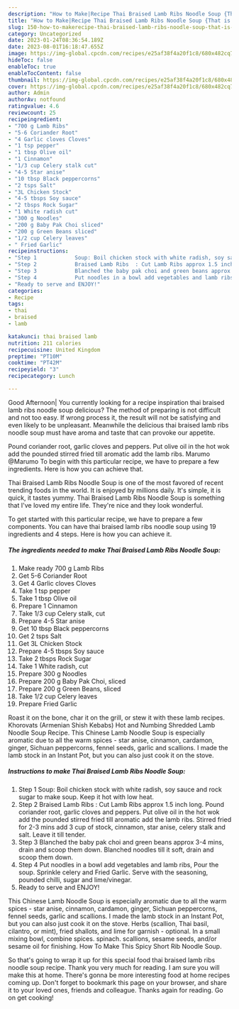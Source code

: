 ```yaml
---
description: "How to Make|Recipe Thai Braised Lamb Ribs Noodle Soup {That is Special"
title: "How to Make|Recipe Thai Braised Lamb Ribs Noodle Soup {That is Special"
slug: 150-how-to-makerecipe-thai-braised-lamb-ribs-noodle-soup-that-is-special
category: Uncategorized
date: 2023-01-24T08:36:54.189Z
date: 2023-08-01T16:18:47.655Z
image: https://img-global.cpcdn.com/recipes/e25af38f4a20f1c8/680x482cq70/thai-braised-lamb-ribs-noodle-soup-recipe-main-photo.jpg
hideToc: false
enableToc: true
enableTocContent: false
thumbnail: https://img-global.cpcdn.com/recipes/e25af38f4a20f1c8/680x482cq70/thai-braised-lamb-ribs-noodle-soup-recipe-main-photo.jpg
cover: https://img-global.cpcdn.com/recipes/e25af38f4a20f1c8/680x482cq70/thai-braised-lamb-ribs-noodle-soup-recipe-main-photo.jpg
author: Admin
authorAv: notfound
ratingvalue: 4.6
reviewcount: 25
recipeingredient:
- "700 g Lamb Ribs"
- "5-6 Coriander Root"
- "4 Garlic cloves Cloves"
- "1 tsp pepper"
- "1 tbsp Olive oil"
- "1 Cinnamon"
- "1/3 cup Celery stalk cut"
- "4-5 Star anise"
- "10 tbsp Black peppercorns"
- "2 tsps Salt"
- "3L Chicken Stock"
- "4-5 tbsps Soy sauce"
- "2 tbsps Rock Sugar"
- "1 White radish cut"
- "300 g Noodles"
- "200 g Baby Pak Choi sliced"
- "200 g Green Beans sliced"
- "1/2 cup Celery leaves"
- " Fried Garlic"
recipeinstructions:
- "Step 1            Soup: Boil chicken stock with white radish, soy sauce and rock sugar to make soup. Keep it hot with low heat."
- "Step 2            Braised Lamb Ribs  : Cut Lamb Ribs approx 1.5 inch long. Pound coriander root, garlic cloves and peppers. Put olive oil in the hot wok add the pounded stirred fried till aromatic add the lamb ribs. Stirred fried for 2-3 mins add 3 cup of stock, cinnamon, star anise, celery stalk and salt. Leave it till tender."
- "Step 3            Blanched the baby pak choi and green beans approx 3-4 mins, drain and scoop them down. Blanched noodles till it soft, drain and scoop them down."
- "Step 4            Put noodles in a bowl add vegetables and lamb ribs, Pour the soup. Sprinkle celery and Fried Garlic. Serve with the seasoning, pounded chilli, sugar and lime/vinegar."
- "Ready to serve and ENJOY!"
categories:
- Recipe
tags:
- thai
- braised
- lamb

katakunci: thai braised lamb 
nutrition: 211 calories
recipecuisine: United Kingdom
preptime: "PT10M"
cooktime: "PT42M"
recipeyield: "3"
recipecategory: Lunch

---
```



Good Afternoon| You currently looking for a recipe inspiration thai braised lamb ribs noodle soup delicious? The method of preparing is not difficult and not too easy. If wrong process it, the result will not be satisfying and even likely to be unpleasant. Meanwhile the delicious thai braised lamb ribs noodle soup must have aroma and taste that can provoke our appetite.





Pound coriander root, garlic cloves and peppers. Put olive oil in the hot wok add the pounded stirred fried till aromatic add the lamb ribs. Marumo @Marumo To begin with this particular recipe, we have to prepare a few ingredients. Here is how you can achieve that.

Thai Braised Lamb Ribs Noodle Soup is one of the most favored of recent trending foods in the world. It is enjoyed by millions daily. It's simple, it is quick, it tastes yummy. Thai Braised Lamb Ribs Noodle Soup is something that I've loved my entire life. They're nice and they look wonderful.


To get started with this particular recipe, we have to prepare a few components. You can have thai braised lamb ribs noodle soup using 19 ingredients and 4 steps. Here is how you can achieve it.

<!--inarticleads1-->

##### The ingredients needed to make Thai Braised Lamb Ribs Noodle Soup:

1. Make ready 700 g Lamb Ribs
1. Get 5-6 Coriander Root
1. Get 4 Garlic cloves Cloves
1. Take 1 tsp pepper
1. Take 1 tbsp Olive oil
1. Prepare 1 Cinnamon
1. Take 1/3 cup Celery stalk, cut
1. Prepare 4-5 Star anise
1. Get 10 tbsp Black peppercorns
1. Get 2 tsps Salt
1. Get 3L Chicken Stock
1. Prepare 4-5 tbsps Soy sauce
1. Take 2 tbsps Rock Sugar
1. Take 1 White radish, cut
1. Prepare 300 g Noodles
1. Prepare 200 g Baby Pak Choi, sliced
1. Prepare 200 g Green Beans, sliced
1. Take 1/2 cup Celery leaves
1. Prepare  Fried Garlic


Roast it on the bone, char it on the grill, or stew it with these lamb recipes. Khorovats (Armenian Shish Kebabs) Hot and Numbing Shredded Lamb Noodle Soup Recipe. This Chinese Lamb Noodle Soup is especially aromatic due to all the warm spices - star anise, cinnamon, cardamon, ginger, Sichuan peppercorns, fennel seeds, garlic and scallions. I made the lamb stock in an Instant Pot, but you can also just cook it on the stove. 

<!--inarticleads2-->

##### Instructions to make Thai Braised Lamb Ribs Noodle Soup:

1. Step 1            Soup: Boil chicken stock with white radish, soy sauce and rock sugar to make soup. Keep it hot with low heat.
1. Step 2            Braised Lamb Ribs  : Cut Lamb Ribs approx 1.5 inch long. Pound coriander root, garlic cloves and peppers. Put olive oil in the hot wok add the pounded stirred fried till aromatic add the lamb ribs. Stirred fried for 2-3 mins add 3 cup of stock, cinnamon, star anise, celery stalk and salt. Leave it till tender.
1. Step 3            Blanched the baby pak choi and green beans approx 3-4 mins, drain and scoop them down. Blanched noodles till it soft, drain and scoop them down.
1. Step 4            Put noodles in a bowl add vegetables and lamb ribs, Pour the soup. Sprinkle celery and Fried Garlic. Serve with the seasoning, pounded chilli, sugar and lime/vinegar.
1. Ready to serve and ENJOY!

This Chinese Lamb Noodle Soup is especially aromatic due to all the warm spices - star anise, cinnamon, cardamon, ginger, Sichuan peppercorns, fennel seeds, garlic and scallions. I made the lamb stock in an Instant Pot, but you can also just cook it on the stove. Herbs (scallion, Thai basil, cilantro, or mint), fried shallots, and lime for garnish - optional. In a small mixing bowl, combine spices. spinach. scallions, sesame seeds, and/or sesame oil for finishing. How To Make This Spicy Short Rib Noodle Soup. 

So that's going to wrap it up for this special food thai braised lamb ribs noodle soup recipe. Thank you very much for reading. I am sure you will make this at home. There's gonna be more interesting food at home recipes coming up. Don't forget to bookmark this page on your browser, and share it to your loved ones, friends and colleague. Thanks again for reading. Go on get cooking!
